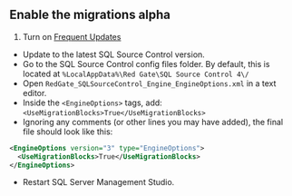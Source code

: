 ## Enable the migrations alpha

1. Turn on [Frequent Updates](http://documentation.red-gate.com/display/SOC4/Turning+on+Frequent+Updates)
- Update to the latest SQL Source Control version.
- Go to the SQL Source Control config files folder. By default, this is located at `%LocalAppData%\Red Gate\SQL Source Control 4\/`
- Open `RedGate_SQLSourceControl_Engine_EngineOptions.xml` in a text editor.
- Inside the `<EngineOptions>` tags, add: `<UseMigrationBlocks>True</UseMigrationBlocks>`
- Ignoring any comments (or other lines you may have added), the final file should look like this:
```xml
<EngineOptions version="3" type="EngineOptions">
  <UseMigrationBlocks>True</UseMigrationBlocks>
</EngineOptions>
```
- Restart SQL Server Management Studio.
